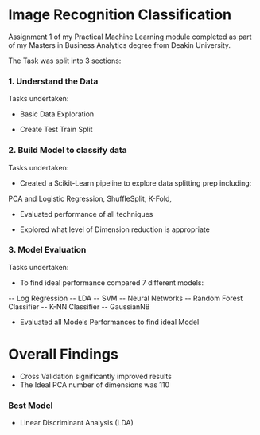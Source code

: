 # Image Recognition Classification
Assignment 1 of my Practical Machine Learning module completed as part of my Masters in Business Analytics degree from Deakin University.

The Task was split into 3 sections:

### 1. Understand the Data
Tasks undertaken:

- Basic Data Exploration

- Create Test Train Split


### 2. Build Model to classify data
Tasks undertaken:

- Created a Scikit-Learn pipeline to explore data splitting prep including: 

PCA and Logistic Regression, 
ShuffleSplit,
K-Fold,

- Evaluated performance of all techniques

- Explored what level of Dimension reduction is appropriate

### 3. Model Evaluation
Tasks undertaken:

- To find ideal performance compared 7 different models:

-- Log Regression
-- LDA
-- SVM
-- Neural Networks
-- Random Forest Classifier
-- K-NN Classifier
-- GaussianNB

- Evaluated all Models Performances to find ideal Model

# Overall Findings

- Cross Validation significantly improved results
- The Ideal PCA number of dimensions was 110

### Best Model
- Linear Discriminant Analysis (LDA)
